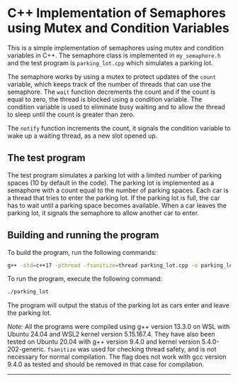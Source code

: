 # C++ Implementation of Semaphores using Mutex and Condition Variables

This is a simple implementation of semaphores using mutex and condition variables in C++. The semaphore class is implemented in `my_semaphore.h` and the test program is `parking_lot.cpp` which simulates a parking lot.

The semaphore works by using a mutex to protect updates of the `count` variable, which keeps track of the number of threads that can use the semaphore. The `wait` function decrements the count and if the count is equal to zero, the thread is blocked using a condition variable. The condition variable is used to eliminate busy waiting and to allow the thread to sleep until the count is greater than zero.

The `notify` function increments the count, it signals the condition variable to wake up a waiting thread, as a new slot opened up.

## The test program

The test program simulates a parking lot with a limited number of parking spaces (10 by default in the code). The parking lot is implemented as a semaphore with a count equal to the number of parking spaces. Each car is a thread that tries to enter the parking lot. If the parking lot is full, the car has to wait until a parking space becomes available. When a car leaves the parking lot, it signals the semaphore to allow another car to enter.

## Building and running the program

To build the program, run the following commands:

```bash
g++ -std=c++17 -pthread -fsanitize=thread parking_lot.cpp -o parking_lot
```

To run the program, execute the following command:

```bash
./parking_lot
```

The program will output the status of the parking lot as cars enter and leave the parking lot.

*Note:* All the programs were compiled using g++ version 13.3.0 on WSL with Ubuntu 24.04 and WSL2 kernel version 5.15.167.4. They have also been tested on Ubuntu 20.04 with g++ version 9.4.0 and kernel version 5.4.0-202-generic. `fsanitize` was used for checking thread safety, and is not necessary for normal compilation. The flag does not work with gcc version 9.4.0 as tested and should be removed in that case for compilation.

---